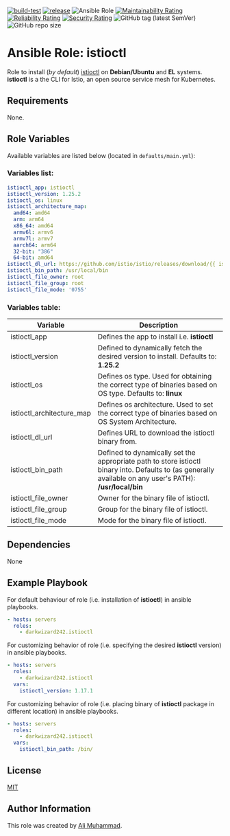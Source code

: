 [![build-test](https://github.com/darkwizard242/ansible-role-istioctl/workflows/build-and-test/badge.svg?branch=master)](https://github.com/darkwizard242/ansible-role-istioctl/actions?query=workflow%3Abuild-and-test) [![release](https://github.com/darkwizard242/ansible-role-istioctl/workflows/release/badge.svg)](https://github.com/darkwizard242/ansible-role-istioctl/actions?query=workflow%3Arelease) ![Ansible Role](https://img.shields.io/ansible/role/d/darkwizard242/istioctl) [![Maintainability Rating](https://sonarcloud.io/api/project_badges/measure?project=ansible-role-istioctl&metric=sqale_rating)](https://sonarcloud.io/dashboard?id=ansible-role-istioctl) [![Reliability Rating](https://sonarcloud.io/api/project_badges/measure?project=ansible-role-istioctl&metric=reliability_rating)](https://sonarcloud.io/dashboard?id=ansible-role-istioctl) [![Security Rating](https://sonarcloud.io/api/project_badges/measure?project=ansible-role-istioctl&metric=security_rating)](https://sonarcloud.io/dashboard?id=ansible-role-istioctl) ![GitHub tag (latest SemVer)](https://img.shields.io/github/tag/darkwizard242/ansible-role-istioctl?label=release) ![GitHub repo size](https://img.shields.io/github/repo-size/darkwizard242/ansible-role-istioctl?color=orange&style=flat-square)

# Ansible Role: istioctl

Role to install (_by default_) [istioctl](https://github.com/istio/istio) on **Debian/Ubuntu** and **EL** systems. **istioctl** is a the CLI for Istio, an open source service mesh for Kubernetes.

## Requirements

None.

## Role Variables

Available variables are listed below (located in `defaults/main.yml`):

### Variables list:

```yaml
istioctl_app: istioctl
istioctl_version: 1.25.2
istioctl_os: linux
istioctl_architecture_map:
  amd64: amd64
  arm: arm64
  x86_64: amd64
  armv6l: armv6
  armv7l: armv7
  aarch64: arm64
  32-bit: "386"
  64-bit: amd64
istioctl_dl_url: https://github.com/istio/istio/releases/download/{{ istioctl_version }}/istio-{{ istioctl_version }}-{{ istioctl_os }}-{{ istioctl_architecture_map[ansible_architecture] }}.tar.gz
istioctl_bin_path: /usr/local/bin
istioctl_file_owner: root
istioctl_file_group: root
istioctl_file_mode: '0755'
```

### Variables table:

Variable                  | Description
------------------------- | ----------------------------------------------------------------------------------------------------------------------------------------------------------
istioctl_app              | Defines the app to install i.e. **istioctl**
istioctl_version          | Defined to dynamically fetch the desired version to install. Defaults to: **1.25.2**
istioctl_os               | Defines os type. Used for obtaining the correct type of binaries based on OS type. Defaults to: **linux**
istioctl_architecture_map | Defines os architecture. Used to set the correct type of binaries based on OS System Architecture.
istioctl_dl_url           | Defines URL to download the istioctl binary from.
istioctl_bin_path         | Defined to dynamically set the appropriate path to store istioctl binary into. Defaults to (as generally available on any user's PATH): **/usr/local/bin**
istioctl_file_owner       | Owner for the binary file of istioctl.
istioctl_file_group       | Group for the binary file of istioctl.
istioctl_file_mode        | Mode for the binary file of istioctl.

## Dependencies

None

## Example Playbook

For default behaviour of role (i.e. installation of **istioctl**) in ansible playbooks.

```yaml
- hosts: servers
  roles:
    - darkwizard242.istioctl
```

For customizing behavior of role (i.e. specifying the desired **istioctl** version) in ansible playbooks.

```yaml
- hosts: servers
  roles:
    - darkwizard242.istioctl
  vars:
    istioctl_version: 1.17.1
```

For customizing behavior of role (i.e. placing binary of **istioctl** package in different location) in ansible playbooks.

```yaml
- hosts: servers
  roles:
    - darkwizard242.istioctl
  vars:
    istioctl_bin_path: /bin/
```

## License

[MIT](https://github.com/darkwizard242/ansible-role-istioctl/blob/master/LICENSE)

## Author Information

This role was created by [Ali Muhammad](https://www.alimuhammad.dev/).
